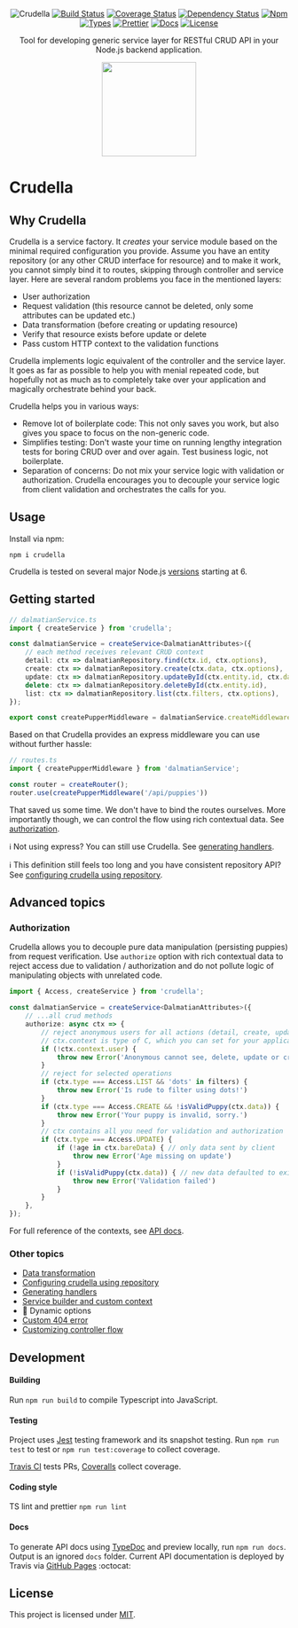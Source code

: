 <div align="center">

![Crudella](https://i.imgur.com/AgRQLRT.png)
[![Build Status](https://img.shields.io/travis/com/AckeeCZ/crudella/master.svg?style=flat-square)](https://travis-ci.com/AckeeCZ/crudella)
[![Coverage Status](https://img.shields.io/coveralls/github/AckeeCZ/crudella.svg?style=flat-square)](https://coveralls.io/github/AckeeCZ/crudella?branch=master)
[![Dependency Status](https://img.shields.io/david/AckeeCZ/crudella.svg?style=flat-square)](https://david-dm.org/AckeeCZ/crudella)
[![Npm](https://img.shields.io/npm/v/crudella.svg?style=flat-square)](https://www.npmjs.com/package/crudella)
[![Types](https://img.shields.io/npm/types/crudella.svg?style=flat-square)](https://www.npmjs.com/package/crudella)
[![Prettier](https://img.shields.io/badge/code_style-prettier-ff69b4.svg?style=flat-square)](https://github.com/prettier/prettier)
[![Docs](https://img.shields.io/badge/docs-typedoc-lightgrey.svg?style=flat-square)](https://ackeecz.github.io/crudella)
[![License](https://img.shields.io/github/license/AckeeCZ/crudella.svg?style=flat-square)](https://github.com/AckeeCZ/crudella/blob/master/LICENSE)

Tool for developing generic service layer for RESTful CRUD API in your Node.js backend application.

<img src="https://www.publicdomainpictures.net/pictures/270000/velka/dog-paint-splatter-illustration.jpg" height="170" width="170"/>
</div>

# Crudella
## Why Crudella

Crudella is a service factory. It _creates_ your service module based on the minimal required configuration you provide.
Assume you have an entity repository (or any other CRUD interface for resource) and to make it work, you cannot simply bind it to routes, skipping through controller and service layer.
Here are several random problems you face in the mentioned layers:
 - User authorization
 - Request validation (this resource cannot be deleted, only some attributes can be updated etc.)
 - Data transformation (before creating or updating resource)
 - Verify that resource exists before update or delete
 - Pass custom HTTP context to the validation functions

Crudella implements logic equivalent of the controller and the service layer.
It goes as far as possible to help you with menial repeated code, but hopefully not as much as to completely take over your application and magically orchestrate behind your back.

Crudella helps you in various ways:
 - Remove lot of boilerplate code: This not only saves you work, but also gives you space to focus on the non-generic code.
 - Simplifies testing: Don't waste your time on running lengthy integration tests for boring CRUD over and over again. Test business logic, not boilerplate.
 - Separation of concerns: Do not mix your service logic with validation or authorization. Crudella encourages you to decouple your service logic from client validation and orchestrates the calls for you.

## Usage

Install via npm:
```
npm i crudella
```
Crudella is tested on several major Node.js [versions](https://travis-ci.com/AckeeCZ/crudella) starting at 6.

## Getting started


```typescript
// dalmatianService.ts
import { createService } from 'crudella';

const dalmatianService = createService<DalmatianAttributes>({
    // each method receives relevant CRUD context
    detail: ctx => dalmatianRepository.find(ctx.id, ctx.options),
    create: ctx => dalmatianRepository.create(ctx.data, ctx.options),
    update: ctx => dalmatianRepository.updateById(ctx.entity.id, ctx.data, ctx.options),
    delete: ctx => dalmatianRepository.deleteById(ctx.entity.id),
    list: ctx => dalmatianRepository.list(ctx.filters, ctx.options),
});

export const createPupperMiddleware = dalmatianService.createMiddleware;
```

Based on that Crudella provides an express middleware you can use without further hassle:

```typescript
// routes.ts
import { createPupperMiddleware } from 'dalmatianService';

const router = createRouter();
router.use(createPupperMiddleware('/api/puppies'))
```

That saved us some time. We don't have to bind the routes ourselves.
More importantly though, we can control the flow using rich contextual data. See [authorization](#authorization).

:information_source: Not using express? You can still use Crudella. See [generating handlers](./guide/handlers.md).

:information_source: This definition still feels too long and you have consistent repository API? See [configuring crudella using repository](./guide/repository.md).

## Advanced topics

### Authorization

Crudella allows you to decouple pure data manipulation (persisting puppies) from request verification.
Use `authorize` option with rich contextual data to reject access due to validation / authorization and do not pollute logic of manipulating objects with unrelated code.

```typescript
import { Access, createService } from 'crudella';

const dalmatianService = createService<DalmatianAttributes>({
    // ...all crud methods
    authorize: async ctx => {
        // reject anonymous users for all actions (detail, create, update, delete, list)
        // ctx.context is type of C, which you can set for your application
        if (!ctx.context.user) {
            throw new Error('Anonymous cannot see, delete, update or create dalmatians')
        }
        // reject for selected operations
        if (ctx.type === Access.LIST && 'dots' in filters) {
            throw new Error('Is rude to filter using dots!')
        }
        if (ctx.type === Access.CREATE && !isValidPuppy(ctx.data)) {
            throw new Error('Your puppy is invalid, sorry.')
        }
        // ctx contains all you need for validation and authorization
        if (ctx.type === Access.UPDATE) {
            if (!age in ctx.bareData) { // only data sent by client
                throw new Error('Age missing on update')
            }
            if (!isValidPuppy(ctx.data)) { // new data defaulted to existing entity
                throw new Error('Validation failed')
            }
        }
    },
});
```

For full reference of the contexts, see [API docs](https://ackeecz.github.io/crudella/interfaces/basecrudcontext.html).

### Other topics

 - [Data transformation](./guide/data-transformation.md)
 - [Configuring crudella using repository](./guide/repository.md)
 - [Generating handlers](./guide/handlers.md)
 - [Service builder and custom context](./guide/builder.md)
 - :construction: Dynamic options
 - [Custom 404 error](./guide/notfound.md)
 - [Customizing controller flow](./guide/controller-flow.md)

## Development

#### Building

Run `npm run build` to compile Typescript into JavaScript.

#### Testing

Project uses [Jest](https://jestjs.io) testing framework and its snapshot testing.
Run `npm run test` to test or `npm run test:coverage` to collect coverage.

[Travis CI](https://travis-ci.com/AckeeCZ/crudella) tests PRs, [Coveralls](https://coveralls.io/github/AckeeCZ/crudella?branch=master) collect coverage.

#### Coding style

TS lint and prettier
`npm run lint`

#### Docs

To generate API docs using [TypeDoc](https://typedoc.org/) and preview locally, run `npm run docs`.
Output is an ignored `docs` folder.
Current API documentation is deployed by Travis via [GitHub Pages](https://pages.github.com/) :octocat:


## License

This project is licensed under [MIT](./LICENSE).
